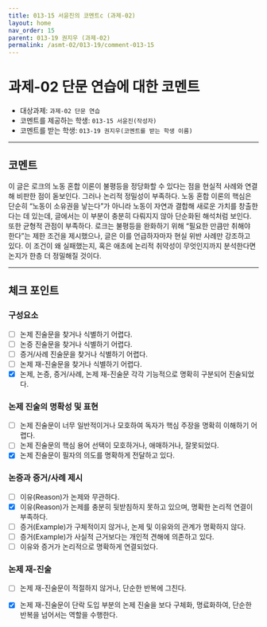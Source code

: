 ```yaml
---
title: 013-15 서윤진의 코멘트c (과제-02) 
layout: home
nav_order: 15
parent: 013-19 권지우 (과제-02)
permalink: /asmt-02/013-19/comment-013-15
---
```


# 과제-02 단문 연습에 대한 코멘트

- 대상과제: `과제-02 단문 연습`
- 코멘트를 제공하는 학생: `013-15 서윤진(작성자)` 
- 코멘트를 받는 학생: `013-19 권지우(코멘트를 받는 학생 이름)` 

---

## 코멘트

이 글은 로크의 노동 혼합 이론이 불평등을 정당화할 수 있다는 점을 현실적 사례와 연결해 비판한 점이 돋보인다. 그러나 논리적 정밀성이 부족하다. 노동 혼합 이론의 핵심은 단순히 “노동이 소유권을 낳는다”가 아니라 노동이 자연과 결합해 새로운 가치를 창출한다는 데 있는데, 글에서는 이 부분이 충분히 다뤄지지 않아 단순화된 해석처럼 보인다. 또한 균형적 관점이 부족하다. 로크는 불평등을 완화하기 위해 “필요한 만큼만 취해야 한다”는 제한 조건을 제시했으나, 글은 이를 언급하자마자 현실 위반 사례만 강조하고 있다. 이 조건이 왜 실패했는지, 혹은 애초에 논리적 취약성이 무엇인지까지 분석한다면 논지가 한층 더 정밀해질 것이다.

---

## 체크 포인트

### **구성요소**
- [ ] 논제 진술문을 찾거나 식별하기 어렵다.
- [ ] 논증 진술문을 찾거나 식별하기 어렵다.
- [ ] 증거/사례 진술문을 찾거나 식별하기 어렵다.
- [ ] 논제 재-진술문을 찾거나 식별하기 어렵다.
- [x] 논제, 논증, 증거/사례, 논제 재-진술문 각각 기능적으로 명확히 구분되어 진술되었다.

### **논제 진술의 명확성 및 표현**  
- [ ] 논제 진술문이 너무 일반적이거나 모호하여 독자가 핵심 주장을 명확히 이해하기 어렵다.  
- [ ] 논제 진술문의 핵심 용어 선택이 모호하거나, 애매하거나, 잘못되었다.  
- [x] 논제 진술문이 필자의 의도를 명확하게 전달하고 있다.  

### **논증과 증거/사례 제시**  
- [ ] 이유(Reason)가 논제와 무관하다.
- [x] 이유(Reason)가 논제를 충분히 뒷받침하지 못하고 있으며, 명확한 논리적 연결이 부족하다.  
- [ ] 증거(Example)가 구체적이지 않거나, 논제 및 이유와의 관계가 명확하지 않다. 
- [ ] 증거(Example)가 사실적 근거보다는 개인적 견해에 의존하고 있다.  
- [ ] 이유와 증거가 논리적으로 명확하게 연결되었다.  

### **논제 재-진술**  
- [ ] 논제 재-진술문이 적절하지 않거나, 단순한 반복에 그친다.   
- [x] 논제 재-진술문이 단락 도입 부분의 논제 진술을 보다 구체화, 명료화하여, 단순한 반복을 넘어서는 역할을 수행한다.  

